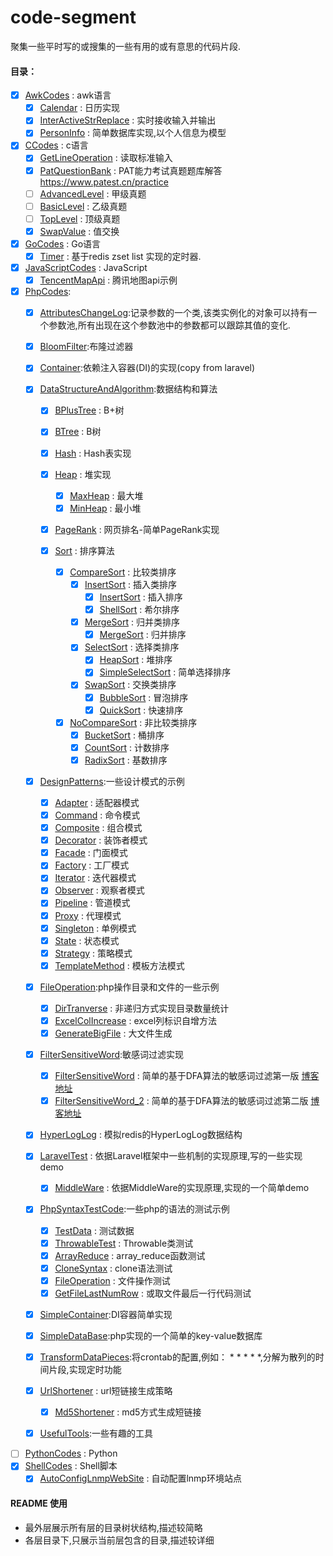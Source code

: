 # code-segment
聚集一些平时写的或搜集的一些有用的或有意思的代码片段.

#### 目录：
- [x] [AwkCodes](AwkCodes) : awk语言
  - [x] [Calendar](AwkCodes/Calendar) : 日历实现
  - [x] [InterActiveStrReplace](AwkCodes/InterActiveStrReplace) : 实时接收输入并输出
  - [x] [PersonInfo](AwkCodes/PersonInfo) : 简单数据库实现,以个人信息为模型
- [x] [CCodes](CCodes) : c语言
  - [x] [GetLineOperation](CCodes/GetLineOperation) : 读取标准输入
  - [x] [PatQuestionBank](CCodes/PatQuestionBank) : PAT能力考试真题题库解答 https://www.patest.cn/practice
   - [ ] [AdvancedLevel](CCodes/PatQuestionBank/AdvancedLevel) : 甲级真题
   - [ ] [BasicLevel](CCodes/PatQuestionBank/BasicLevel) : 乙级真题
   - [ ] [TopLevel](CCodes/PatQuestionBank/TopLevel) : 顶级真题
  - [x] [SwapValue](CCodes/SwapValue) : 值交换
- [x] [GoCodes](GoCodes) : Go语言
  - [x] [Timer](GoCodes/Timer) : 基于redis zset list 实现的定时器.
- [x] [JavaScriptCodes](JavaScriptCodes) : JavaScript
  - [x] [TencentMapApi](JavaScriptCodes/TencentMapApi) : 腾讯地图api示例
- [x] [PhpCodes](PhpCodes):
  - [x] [AttributesChangeLog](PhpCodes/AttributesChangeLog):记录参数的一个类,该类实例化的对象可以持有一个参数池,所有出现在这个参数池中的参数都可以跟踪其值的变化.
  
  - [x] [BloomFilter](PhpCodes/BloomFilter):布隆过滤器
  
  - [x] [Container](PhpCodes/Container):依赖注入容器(DI)的实现(copy from laravel)
  
  - [x] [DataStructureAndAlgorithm](PhpCodes/DataStructureAndAlgorithm):数据结构和算法
    - [x] [BPlusTree](PhpCodes/DataStructureAndAlgorithm/BPlusTree) : B+树
    
    - [x] [BTree](PhpCodes/DataStructureAndAlgorithm/BTree) : B树
    
    - [x] [Hash](PhpCodes/DataStructureAndAlgorithm/Hash) : Hash表实现
    
    - [x] [Heap](PhpCodes/DataStructureAndAlgorithm/Heap) : 堆实现
        - [x] [MaxHeap](PhpCodes/DataStructureAndAlgorithm/Heap/MaxHeap.php) : 最大堆
        - [x] [MinHeap](PhpCodes/DataStructureAndAlgorithm/Heap/MinHeap.php) : 最小堆
    
    - [x] [PageRank](PhpCodes/DataStructureAndAlgorithm/PageRank) : 网页排名-简单PageRank实现
  
    - [x] [Sort](PhpCodes/DataStructureAndAlgorithm/Sort) : 排序算法
        - [x] [CompareSort](PhpCodes/DataStructureAndAlgorithm/Sort/CompareSort) : 比较类排序
            - [x] [InsertSort](PhpCodes/DataStructureAndAlgorithm/Sort/CompareSort/InsertSort) : 插入类排序
                - [x] [InsertSort](PhpCodes/DataStructureAndAlgorithm/Sort/CompareSort/InsertSort/InsertSort.php) : 插入排序
                - [x] [ShellSort](PhpCodes/DataStructureAndAlgorithm/Sort/CompareSort/InsertSort/ShellSort.php) : 希尔排序
            - [x] [MergeSort](PhpCodes/DataStructureAndAlgorithm/Sort/CompareSort/MergeSort) : 归并类排序
                - [x] [MergeSort](PhpCodes/DataStructureAndAlgorithm/Sort/CompareSort/MergeSort/MergeSort.php) : 归并排序
            - [x] [SelectSort](PhpCodes/DataStructureAndAlgorithm/Sort/CompareSort/SelectSort) : 选择类排序
                - [x] [HeapSort](PhpCodes/DataStructureAndAlgorithm/Sort/CompareSort/SelectSort/HeapSort.php) : 堆排序
                - [x] [SimpleSelectSort](PhpCodes/DataStructureAndAlgorithm/Sort/CompareSort/SelectSort/SimpleSelectSort.php) : 简单选择排序
            - [x] [SwapSort](PhpCodes/DataStructureAndAlgorithm/Sort/CompareSort/SwapSort) : 交换类排序
                - [x] [BubbleSort](PhpCodes/DataStructureAndAlgorithm/Sort/CompareSort/SwapSort/BubbleSort.php) : 冒泡排序
                - [x] [QuickSort](PhpCodes/DataStructureAndAlgorithm/Sort/CompareSort/SwapSort/QuickSort.php) : 快速排序     
        - [x] [NoCompareSort](PhpCodes/DataStructureAndAlgorithm/Sort/NoCompareSort) : 非比较类排序
            - [x] [BucketSort](PhpCodes/DataStructureAndAlgorithm/Sort/NoCompareSort/BucketSort.php) : 桶排序
            - [x] [CountSort](PhpCodes/DataStructureAndAlgorithm/Sort/NoCompareSort/CountSort.php) : 计数排序
            - [x] [RadixSort](PhpCodes/DataStructureAndAlgorithm/Sort/NoCompareSort/RadixSort.php) : 基数排序 
  
  - [x] [DesignPatterns](PhpCodes/DesignPatterns):一些设计模式的示例
    - [x] [Adapter](PhpCodes/DesignPatterns/Adapter) : 适配器模式
    - [x] [Command](PhpCodes/DesignPatterns/Command) : 命令模式
    - [x] [Composite](PhpCodes/DesignPatterns/Composite) : 组合模式
    - [x] [Decorator](PhpCodes/DesignPatterns/Decorator) : 装饰者模式
    - [x] [Facade](PhpCodes/DesignPatterns/Facade) : 门面模式
    - [x] [Factory](PhpCodes/DesignPatterns/Factory) : 工厂模式
    - [x] [Iterator](PhpCodes/DesignPatterns/Iterator) : 迭代器模式
    - [x] [Observer](PhpCodes/DesignPatterns/Observer) : 观察者模式
    - [x] [Pipeline](PhpCodes/DesignPatterns/Pipeline) : 管道模式
    - [x] [Proxy](PhpCodes/DesignPatterns/Proxy) : 代理模式
    - [x] [Singleton](PhpCodes/DesignPatterns/Singleton) : 单例模式
    - [x] [State](PhpCodes/DesignPatterns/State) : 状态模式
    - [x] [Strategy](PhpCodes/DesignPatterns/Strategy) : 策略模式
    - [x] [TemplateMethod](PhpCodes/DesignPatterns/TemplateMethod) : 模板方法模式
  
  - [x] [FileOperation](PhpCodes/FileOperation):php操作目录和文件的一些示例
    - [x] [DirTranverse](PhpCodes/FileOperation/DirTranverse) : 非递归方式实现目录数量统计
    - [x] [ExcelColIncrease](PhpCodes/FileOperation/ExcelColIncrease) : excel列标识自增方法
    - [x] [GenerateBigFile](PhpCodes/FileOperation/GenerateBigFile) : 大文件生成
  
  - [x] [FilterSensitiveWord](PhpCodes/FilterSensitiveWord):敏感词过滤实现
    - [x] [FilterSensitiveWord](PhpCodes/FilterSensitiveWord/FilterSensitiveWord.php) : 简单的基于DFA算法的敏感词过滤第一版 [博客地址](https://blog.csdn.net/aikiller/article/details/78797864)
    - [x] [FilterSensitiveWord_2](PhpCodes/FilterSensitiveWord/FilterSensitiveWord_2.php) : 简单的基于DFA算法的敏感词过滤第二版 [博客地址](https://blog.csdn.net/AIkiller/article/details/80287594)
  
  - [x] [HyperLogLog](PhpCodes/HyperLogLog) : 模拟redis的HyperLogLog数据结构
  
  - [x] [LaravelTest](PhpCodes/LaravelTest) : 依据Laravel框架中一些机制的实现原理,写的一些实现demo
    - [x] [MiddleWare](/PhpCodes/LaravelTest/MiddleWare) : 依据MiddleWare的实现原理,实现的一个简单demo
  
  - [x] [PhpSyntaxTestCode](PhpCodes/PhpSyntaxTestCode):一些php的语法的测试示例
    - [x] [TestData](PhpCodes/PhpSyntaxTestCode/TestData) : 测试数据
    - [x] [ThrowableTest](PhpCodes/PhpSyntaxTestCode/ThrowableTest) : Throwable类测试
    - [x] [ArrayReduce](PhpCodes/PhpSyntaxTestCode/ArrayReduce.php) : array_reduce函数测试
    - [x] [CloneSyntax](PhpCodes/PhpSyntaxTestCode/CloneSyntax.php) : clone语法测试
    - [x] [FileOperation](PhpCodes/PhpSyntaxTestCode/FileOperation.php) : 文件操作测试
    - [x] [GetFileLastNumRow](PhpCodes/PhpSyntaxTestCode/GetFileLastNumRow.php) : 或取文件最后一行代码测试
  
  - [x] [SimpleContainer](PhpCodes/SimpleContainer):DI容器简单实现
  
  - [x] [SimpleDataBase](PhpCodes/SimpleDataBase):php实现的一个简单的key-value数据库
  
  - [x] [TransformDataPieces](PhpCodes/TransformDataPieces):将crontab的配置,例如： * * * * *,分解为散列的时间片段,实现定时功能
  
  - [x] [UrlShortener](PhpCodes/UrlShortener) : url短链接生成策略
    - [x] [Md5Shortener](PhpCodes/UrlShortener/Md5Shortener.php) : md5方式生成短链接
    
  - [x] [UsefulTools](PhpCodes/UsefulTools):一些有趣的工具
- [ ] [PythonCodes](PythonCodes) : Python
- [x] [ShellCodes](ShellCodes) : Shell脚本
  - [x] [AutoConfigLnmpWebSite](ShellCodes/AutoConfigLnmpWebSite) : 自动配置lnmp环境站点
  
#### README 使用
 - 最外层展示所有层的目录树状结构,描述较简略
 - 各层目录下,只展示当前层包含的目录,描述较详细

